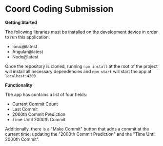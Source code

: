 # Coord Coding Submission

**Getting Started**

The following libraries must be installed on the development device in order to run this application.

- Ionic@latest
- Angular@latest
- Node@latest

Once the repository is cloned, running `npm install` at the root of the project will install all necessary dependencies and `npm start` will start the app at `localhost:4200`



**Functionality**

The app has contains a list of four fields:

- Current Commit Count
- Last Commit
- 2000th Commit Prediction
- Time Until 2000th Commit

Additionally, there is a "Make Commit" button that adds a commit at the current time, updating the "2000th Commit Prediction" and the "Time Until 2000th Commit".